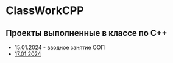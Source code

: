 # ClassWorkCPP
## Проекты выполненные в классе по С++
- [15.01.2024](15.01.2024) - вводное занятие ООП
- [17.01.2024](17.01.2024)
